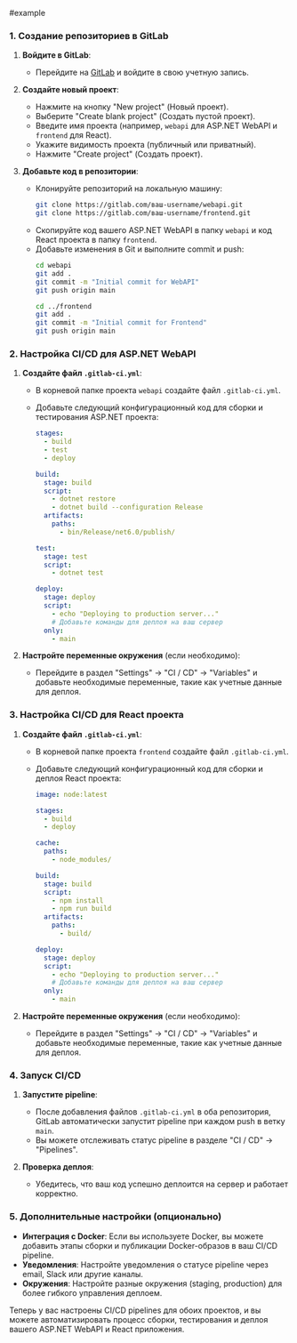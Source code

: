 #example
### 1. Создание репозиториев в GitLab

1. **Войдите в GitLab**:
   - Перейдите на [GitLab](https://gitlab.com) и войдите в свою учетную запись.

2. **Создайте новый проект**:
   - Нажмите на кнопку "New project" (Новый проект).
   - Выберите "Create blank project" (Создать пустой проект).
   - Введите имя проекта (например, `webapi` для ASP.NET WebAPI и `frontend` для React).
   - Укажите видимость проекта (публичный или приватный).
   - Нажмите "Create project" (Создать проект).

3. **Добавьте код в репозитории**:
   - Клонируйте репозиторий на локальную машину:
     ```bash
     git clone https://gitlab.com/ваш-username/webapi.git
     git clone https://gitlab.com/ваш-username/frontend.git
     ```
   - Скопируйте код вашего ASP.NET WebAPI в папку `webapi` и код React проекта в папку `frontend`.
   - Добавьте изменения в Git и выполните commit и push:
     ```bash
     cd webapi
     git add .
     git commit -m "Initial commit for WebAPI"
     git push origin main

     cd ../frontend
     git add .
     git commit -m "Initial commit for Frontend"
     git push origin main
     ```

### 2. Настройка CI/CD для ASP.NET WebAPI

1. **Создайте файл `.gitlab-ci.yml`**:
   - В корневой папке проекта `webapi` создайте файл `.gitlab-ci.yml`.
   - Добавьте следующий конфигурационный код для сборки и тестирования ASP.NET проекта:

     ```yaml
     stages:
       - build
       - test
       - deploy

     build:
       stage: build
       script:
         - dotnet restore
         - dotnet build --configuration Release
       artifacts:
         paths:
           - bin/Release/net6.0/publish/

     test:
       stage: test
       script:
         - dotnet test

     deploy:
       stage: deploy
       script:
         - echo "Deploying to production server..."
         # Добавьте команды для деплоя на ваш сервер
       only:
         - main
     ```

2. **Настройте переменные окружения** (если необходимо):
   - Перейдите в раздел "Settings" -> "CI / CD" -> "Variables" и добавьте необходимые переменные, такие как учетные данные для деплоя.

### 3. Настройка CI/CD для React проекта

1. **Создайте файл `.gitlab-ci.yml`**:
   - В корневой папке проекта `frontend` создайте файл `.gitlab-ci.yml`.
   - Добавьте следующий конфигурационный код для сборки и деплоя React проекта:

     ```yaml
     image: node:latest

     stages:
       - build
       - deploy

     cache:
       paths:
         - node_modules/

     build:
       stage: build
       script:
         - npm install
         - npm run build
       artifacts:
         paths:
           - build/

     deploy:
       stage: deploy
       script:
         - echo "Deploying to production server..."
         # Добавьте команды для деплоя на ваш сервер
       only:
         - main
     ```

2. **Настройте переменные окружения** (если необходимо):
   - Перейдите в раздел "Settings" -> "CI / CD" -> "Variables" и добавьте необходимые переменные, такие как учетные данные для деплоя.

### 4. Запуск CI/CD

1. **Запустите pipeline**:
   - После добавления файлов `.gitlab-ci.yml` в оба репозитория, GitLab автоматически запустит pipeline при каждом push в ветку `main`.
   - Вы можете отслеживать статус pipeline в разделе "CI / CD" -> "Pipelines".

2. **Проверка деплоя**:
   - Убедитесь, что ваш код успешно деплоится на сервер и работает корректно.

### 5. Дополнительные настройки (опционально)

- **Интеграция с Docker**: Если вы используете Docker, вы можете добавить этапы сборки и публикации Docker-образов в ваш CI/CD pipeline.
- **Уведомления**: Настройте уведомления о статусе pipeline через email, Slack или другие каналы.
- **Окружения**: Настройте разные окружения (staging, production) для более гибкого управления деплоем.

Теперь у вас настроены CI/CD pipelines для обоих проектов, и вы можете автоматизировать процесс сборки, тестирования и деплоя вашего ASP.NET WebAPI и React приложения.
